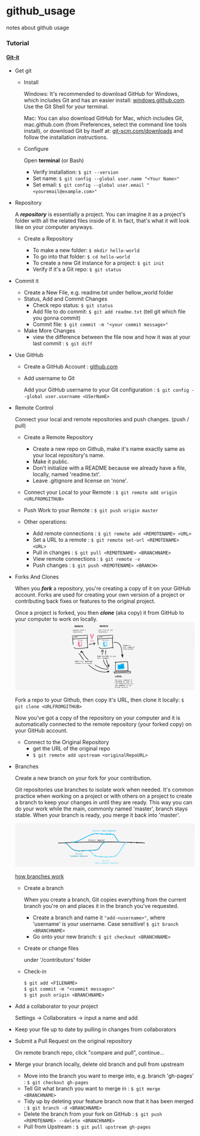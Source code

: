 # github_usage
notes about github usage


### Tutorial
#### [Git-it](http://jlord.us/git-it/)
- Get git
  - Install
  
    Windows: It's recommended to download GitHub for Windows, which includes Git and has an easier install: [windows.github.com](http://windows.github.com/). Use the Git Shell for your terminal.
    
    Mac: You can also download GitHub for Mac, which includes Git, mac.github.com (from Preferences, select the command line tools install), or download Git by itself at: [git-scm.com/downloads](http://git-scm.com/downloads) and follow the installation instructions.
  
  - Configure
  
    Open **terminal** (or Bash)
    - Verify installation:  `$ git --version`
    - Set name: `$ git config --global user.name "<Your Name>"`
    - Set email: `$ git config --global user.email "<youremail@example.com>"`
    
- Repository
  
  A _**repository**_ is essentially a project. You can imagine it as a project's folder with all the related files inside of it. In fact, that's what it will look like on your computer anyways.
  
  - Create a Repository
  
    - To make a new folder: `$ mkdir hello-world`
    - To go into that folder: `$ cd hello-world`
    - To create a new Git instance for a project: `$ git init`
    - Verify if it's a Git repo: `$ git status`
  
- Commit it
  - Create a New File, e.g. readme.txt under hellow_world folder
  - Status, Add and Commit Changes
    - Check repo status: `$ git status`
    - Add file to do commit: `$ git add readme.txt` (tell git which file you gonna commit)
    - Commit file: `$ git commit -m "<your commit message>"`
  - Make More Changes
    -  view the difference between the file now and how it was at your last commit : `$ git diff`

- Use GitHub
  - Create a GitHub Account : [github.com](http://github.com/)
  - Add username to Git
  
    Add your GitHub username to your Git configuration : `$ git config --global user.username <USerNamE>`
  
- Remote Control
  
  Connect your local and remote repositories and push changes. (push / pull)
  - Create a Remote Repository   
    - Create a new repo on Github, make it's name exactly same as your local repository's name. 
    - Make it public.
    - Don't initialize with a README because we already have a file, locally, named 'readme.txt'.
    - Leave .gitignore and license on 'none'.
  
  - Connect your Local to your Remote : `$ git remote add origin <URLFROMGITHUB>`
  - Push Work to your Remote : `$ git push origin master`
  
  - Other operations:
    - Add remote connections : `$ git remote add <REMOTENAME> <URL>`
    - Set a URL to a remote : `$ git remote set-url <REMOTENAME> <URL>`
    - Pull in changes : `$ git pull <REMOTENAME> <BRANCHNAME>`
    - View remote connections : `$ git remote -v`
    - Push changes : `$ git push <REMOTENAME> <BRANCH>`

- Forks And Clones
  
  When you _**fork**_ a repository, you're creating a copy of it on your GitHub account. Forks are used for creating your own version of a project or contributing back fixes or features to the original project.
  
  Once a project is forked, you then _**clone**_ (aka copy) it from GitHub to your computer to work on locally.
  ![fork vs. clone](forkVSclone.JPG)
  
  Fork a repo to your Github, then copy it's URL, then clone it locally:
  `$ git clone <URLFROMGITHUB>`
  
  Now you've got a copy of the repository on your computer and it is automatically connected to the remote repository (your forked copy) on your GitHub account.
  
  - Connect to the Original Repository
    - get the URL of the original repo
    - `$ git remote add upstream <originalRepoURL>`
    
- Branches

  Create a new branch on your fork for your contribution.
  
  Git repositories use branches to isolate work when needed. It's common practice when working on a project or with others on a project to create a branch to keep your changes in until they are ready. This way you can do your work while the main, commonly named 'master', branch stays stable. When your branch is ready, you merge it back into 'master'.
  
  ![branches not just for birds](branches.JPG)
  
  [how branches work](guides.github.com/overviews/flow)
  
  - Create a branch
  
    When you create a branch, Git copies everything from the current branch you're on and places it in the branch you've requested.
    - Create a branch and name it `"add-<username>"`, where 'username' is your username. Case sensitive!
      `$ git branch <BRANCHNAME>`
    - Go onto your new branch: `$ git checkout <BRANCHNAME>`
    
  - Create or change files  
  
    under '/contributors' folder
    
  - Check-in
    ```
    $ git add <FILENAME>
    $ git commit -m "<commit message>"
    $ git push origin <BRANCHNAME>
    ```
    
- Add a collaborator to your project

  Settings -> Collaborators -> input a name and add
  
- Keep your file up to date by pulling in changes from collaborators
- Submit a Pull Request on the original repository

  On remote branch repo, click "compare and pull", continue...
  
- Merge your branch locally, delete old branch and pull from upstream
  - Move into the branch you want to merge into, e.g. branch 'gh-pages' : `$ git checkout gh-pages`
  - Tell Git what branch you want to merge in : `$ git merge <BRANCHNAME>`
  - Tidy up by deleting your feature branch now that it has been merged : `$ git branch -d <BRANCHNAME>`
  - Delete the branch from your fork on GitHub : `$ git push <REMOTENAME> --delete <BRANCHNAME>`  
  - Pull from Upstream : `$ git pull upstream gh-pages`
  
  
  
